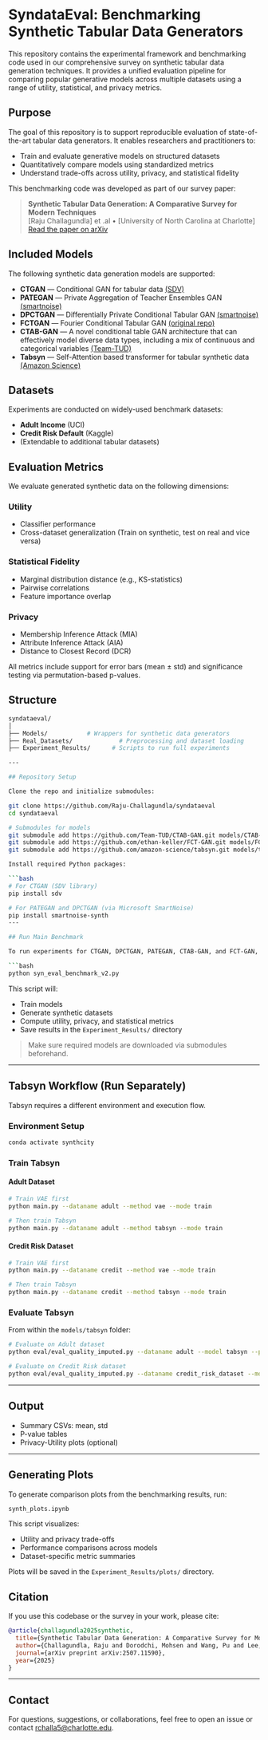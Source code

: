 # SyndataEval: Benchmarking Synthetic Tabular Data Generators

This repository contains the experimental framework and benchmarking code used in our comprehensive survey on synthetic tabular data generation techniques. It provides a unified evaluation pipeline for comparing popular generative models across multiple datasets using a range of utility, statistical, and privacy metrics.

## Purpose

The goal of this repository is to support reproducible evaluation of state-of-the-art tabular data generators. It enables researchers and practitioners to:
- Train and evaluate generative models on structured datasets
- Quantitatively compare models using standardized metrics
- Understand trade-offs across utility, privacy, and statistical fidelity

This benchmarking code was developed as part of our survey paper:

> **Synthetic Tabular Data Generation: A Comparative Survey for Modern Techniques**  
> [Raju Challagundla] et .al • [University of North Carolina at Charlotte]  
> [Read the paper on arXiv](https://www.arxiv.org/abs/2507.11590)

## Included Models

The following synthetic data generation models are supported:

- **CTGAN** — Conditional GAN for tabular data [(SDV)](https://github.com/sdv-dev/CTGAN)
- **PATEGAN** — Private Aggregation of Teacher Ensembles GAN [(smartnoise)](https://github.com/opendp/smartnoise-sdk)
- **DPCTGAN** — Differentially Private Conditional Tabular GAN [(smartnoise)](https://github.com/opendp/smartnoise-sdk)
- **FCTGAN** — Fourier Conditional Tabular GAN [(original repo)](https://github.com/ethan-keller/FCT-GAN)
- **CTAB-GAN** — A novel conditional table GAN architecture that can effectively model diverse data types, including a mix of continuous and categorical variables [(Team-TUD)](https://github.com/Team-TUD/CTAB-GAN.git)
- **Tabsyn** — Self-Attention based transformer for tabular synthetic data [(Amazon Science)](https://github.com/amazon-science/tabsyn)


## Datasets

Experiments are conducted on widely-used benchmark datasets:
- **Adult Income** (UCI)
- **Credit Risk Default** (Kaggle)
- (Extendable to additional tabular datasets)

## Evaluation Metrics

We evaluate generated synthetic data on the following dimensions:

### Utility
- Classifier performance 
- Cross-dataset generalization (Train on synthetic, test on real and vice versa)

### Statistical Fidelity
- Marginal distribution distance (e.g., KS-statistics)
- Pairwise correlations
- Feature importance overlap

### Privacy
- Membership Inference Attack (MIA)
- Attribute Inference Attack (AIA)
- Distance to Closest Record (DCR)

All metrics include support for error bars (mean ± std) and significance testing via permutation-based p-values.

## Structure

```bash
syndataeval/
│
├── Models/           # Wrappers for synthetic data generators
├── Real_Datasets/             # Preprocessing and dataset loading
├── Experiment_Results/      # Scripts to run full experiments

---

## Repository Setup

Clone the repo and initialize submodules:

git clone https://github.com/Raju-Challagundla/syndataeval
cd syndataeval

# Submodules for models
git submodule add https://github.com/Team-TUD/CTAB-GAN.git models/CTAB-GAN
git submodule add https://github.com/ethan-keller/FCT-GAN.git models/FCT-GAN-main
git submodule add https://github.com/amazon-science/tabsyn.git models/tabsyn

Install required Python packages:

```bash
# For CTGAN (SDV library)
pip install sdv

# For PATEGAN and DPCTGAN (via Microsoft SmartNoise)
pip install smartnoise-synth
---

## Run Main Benchmark

To run experiments for CTGAN, DPCTGAN, PATEGAN, CTAB-GAN, and FCT-GAN, use:

```bash
python syn_eval_benchmark_v2.py
```

This script will:
- Train models
- Generate synthetic datasets
- Compute utility, privacy, and statistical metrics
- Save results in the `Experiment_Results/` directory

> Make sure required models are downloaded via submodules beforehand.

---

## Tabsyn Workflow (Run Separately)

Tabsyn requires a different environment and execution flow.

### Environment Setup

```bash
conda activate synthcity
```

### Train Tabsyn

#### Adult Dataset

```bash
# Train VAE first
python main.py --dataname adult --method vae --mode train

# Then train Tabsyn
python main.py --dataname adult --method tabsyn --mode train
```

#### Credit Risk Dataset

```bash
# Train VAE first
python main.py --dataname credit --method vae --mode train

# Then train Tabsyn
python main.py --dataname credit --method tabsyn --mode train
```

### Evaluate Tabsyn

From within the `models/tabsyn` folder:

```bash
# Evaluate on Adult dataset
python eval/eval_quality_imputed.py --dataname adult --model tabsyn --path synthetic/adult/tabsyn.csv

# Evaluate on Credit Risk dataset
python eval/eval_quality_imputed.py --dataname credit_risk_dataset --model tabsyn --path synthetic/credit_risk_dataset/tabsyn.csv
```

---

## Output

- Summary CSVs: mean, std
- P-value tables
- Privacy-Utility plots (optional)

---
## Generating Plots

To generate comparison plots from the benchmarking results, run:

```bash
synth_plots.ipynb
```

This script visualizes:
- Utility and privacy trade-offs
- Performance comparisons across models
- Dataset-specific metric summaries

Plots will be saved in the `Experiment_Results/plots/` directory.

## Citation

If you use this codebase or the survey in your work, please cite:

```bibtex
@article{challagundla2025synthetic,
  title={Synthetic Tabular Data Generation: A Comparative Survey for Modern Techniques},
  author={Challagundla, Raju and Dorodchi, Mohsen and Wang, Pu and Lee, Minwoo},
  journal={arXiv preprint arXiv:2507.11590},
  year={2025}
}
```

---

## Contact

For questions, suggestions, or collaborations, feel free to open an issue or contact [rchalla5@charlotte.edu](mailto:rchalla5@charlotte.edu).